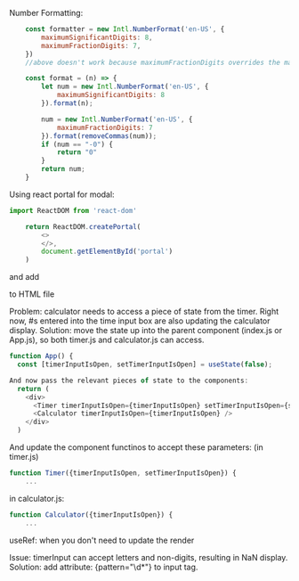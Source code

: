 
Number Formatting:

```javascript
    const formatter = new Intl.NumberFormat('en-US', {
        maximumSignificantDigits: 8,
        maximumFractionDigits: 7,
    })
    //above doesn't work because maximumFractionDigits overrides the maximumSignificantDigits -- so run it twice instead

    const format = (n) => {
        let num = new Intl.NumberFormat('en-US', {
            maximumSignificantDigits: 8
        }).format(n);

        num = new Intl.NumberFormat('en-US', {
            maximumFractionDigits: 7
        }).format(removeCommas(num));
        if (num == "-0") {
            return "0"
        }
        return num;
    }
```

Using react portal for modal:
```javascript
import ReactDOM from 'react-dom'

    return ReactDOM.createPortal(
        <>
        </>,
        document.getElementById('portal')
    )
```
and add 
<div id="portal"></div>
to HTML file

Problem: calculator needs to access a piece of state from the timer. Right now, #s entered into the time input box are also updating the calculator display.
Solution: move the state up into the parent component (index.js or App.js), so both timer.js and calculator.js can access.
```javascript
function App() {
  const [timerInputIsOpen, setTimerInputIsOpen] = useState(false);
```

```javascript
And now pass the relevant pieces of state to the components:
  return (
    <div>
      <Timer timerInputIsOpen={timerInputIsOpen} setTimerInputIsOpen={setTimerInputIsOpen}/>
      <Calculator timerInputIsOpen={timerInputIsOpen} />
    </div>
  )
```

And update the component functinos to accept these parameters:
(in timer.js)
```javascript
function Timer({timerInputIsOpen, setTimerInputIsOpen}) {
    ...
```

in calculator.js:
```javascript
function Calculator({timerInputIsOpen}) {
    ...
```

useRef: when you don't need to update the render

Issue: timerInput can accept letters and non-digits, resulting in NaN display.
Solution: add attribute: {pattern="\d*"} to input tag.